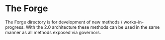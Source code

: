 # The Forge

The Forge directory is for development of new methods / works-in-progress. With the 2.0 architecture these methods can be used in the same manner as all methods exposed via governors.

